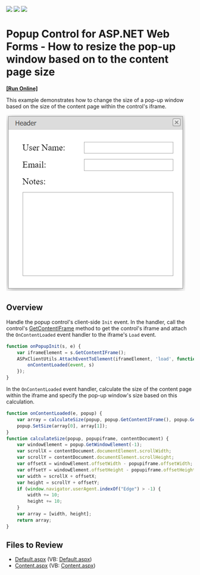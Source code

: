 <!-- default badges list -->
![](https://img.shields.io/endpoint?url=https://codecentral.devexpress.com/api/v1/VersionRange/128555261/17.2.4%2B)
[![](https://img.shields.io/badge/Open_in_DevExpress_Support_Center-FF7200?style=flat-square&logo=DevExpress&logoColor=white)](https://supportcenter.devexpress.com/ticket/details/E2571)
[![](https://img.shields.io/badge/📖_How_to_use_DevExpress_Examples-e9f6fc?style=flat-square)](https://docs.devexpress.com/GeneralInformation/403183)
<!-- default badges end -->
# Popup Control for ASP.NET Web Forms - How to resize the pop-up window based on to the content page size
<!-- run online -->
**[[Run Online]](https://codecentral.devexpress.com/128555261/)**
<!-- run online end -->

This example demonstrates how to change the size of a pop-up window based on the size of the content page within the control's iframe.

![Resize the pop-up window based on the content](changePopupSize.png)

## Overview

Handle the popup control's client-side `Init` event. In the handler, call the control's [GetContentIFrame](https://docs.devexpress.com/AspNet/js-ASPxClientPopupControlBase.GetContentIFrame) method to get the control's iframe and attach the `OnContentLoaded` event handler to the iframe's `Load` event.

```js
function onPopupInit(s, e) {
    var iframeElement = s.GetContentIFrame();
    ASPxClientUtils.AttachEventToElement(iframeElement, 'load', function (event) {
        onContentLoaded(event, s)
    });
}
```

In the `OnContentLoaded` event handler, calculate the size of the content page within the iframe and specify the pop-up window's size based on this calculation.

```js
function onContentLoaded(e, popup) {
    var array = calculateSize(popup, popup.GetContentIFrame(), popup.GetContentIFrameWindow().document);
    popup.SetSize(array[0], array[1]);
}
function calculateSize(popup, popupiframe, contentDocument) {
    var windowElement = popup.GetWindowElement(-1);
    var scrollX = contentDocument.documentElement.scrollWidth;
    var scrollY = contentDocument.documentElement.scrollHeight;
    var offsetX = windowElement.offsetWidth - popupiframe.offsetWidth;
    var offsetY = windowElement.offsetHeight - popupiframe.offsetHeight;
    var width = scrollX + offsetX;
    var height = scrollY + offsetY;
    if (window.navigator.userAgent.indexOf("Edge") > -1) {
        width += 10;
        height += 10;
    }
    var array = [width, height];
    return array;
}
```

## Files to Review

* [Default.aspx](./CS/E2571/Default.aspx) (VB: [Default.aspx](./VB/E2571/Default.aspx))
* [Content.aspx](./CS/E2571/Content.aspx) (VB: [Content.aspx](./VB/E2571/Content.aspx))
